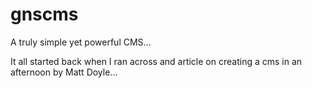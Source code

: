 gnscms
======

A truly simple yet powerful CMS...

It all started back when I ran across and article on creating a cms in an afternoon by Matt Doyle... 